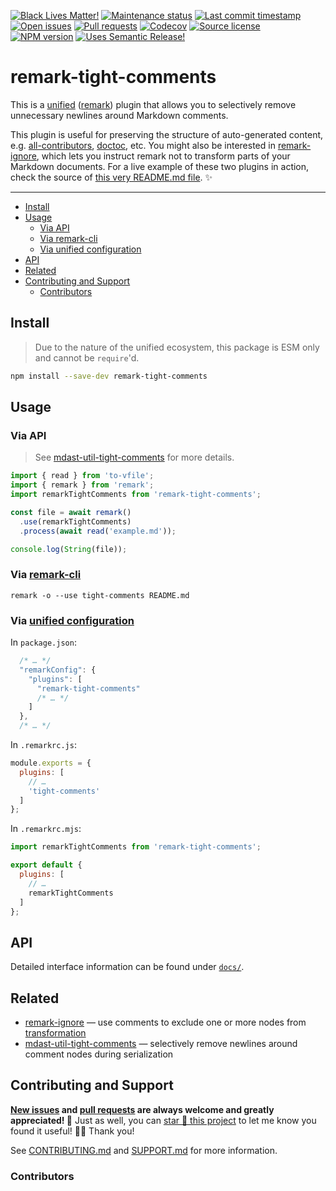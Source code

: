 <!-- prettier-ignore-start -->
<!-- badges-start -->

[![Black Lives Matter!][badge-blm]][link-blm]
[![Maintenance status][badge-maintenance]][link-repo]
[![Last commit timestamp][badge-last-commit]][link-repo]
[![Open issues][badge-issues]][link-issues]
[![Pull requests][badge-pulls]][link-pulls]
[![Codecov][badge-codecov]][link-codecov]
[![Source license][badge-license]][link-license]
[![NPM version][badge-npm]][link-npm]
[![Uses Semantic Release!][badge-semantic-release]][link-semantic-release]

<!-- badges-end -->
<!-- prettier-ignore-end -->

# remark-tight-comments

This is a [unified][23] ([remark][24]) plugin that allows you to selectively
remove unnecessary newlines around Markdown comments.

This plugin is useful for preserving the structure of auto-generated content,
e.g. [all-contributors][12], [doctoc][1], etc. You might also be interested in
[remark-ignore][26], which lets you instruct remark not to transform parts of
your Markdown documents. For a live example of these two plugins in action,
check the source of [this very README.md file][25]. ✨

---

<!-- prettier-ignore-start -->
<!-- remark-ignore-start -->
<!-- START doctoc generated TOC please keep comment here to allow auto update -->
<!-- DON'T EDIT THIS SECTION, INSTEAD RE-RUN doctoc TO UPDATE -->

- [Install](#install)
- [Usage](#usage)
  - [Via API](#via-api)
  - [Via remark-cli](#via-remark-cli)
  - [Via unified configuration](#via-unified-configuration)
- [API](#api)
- [Related](#related)
- [Contributing and Support](#contributing-and-support)
  - [Contributors](#contributors)

<!-- END doctoc generated TOC please keep comment here to allow auto update -->
<!-- remark-ignore-end -->
<!-- prettier-ignore-end -->

## Install

> Due to the nature of the unified ecosystem, this package is ESM only and
> cannot be `require`'d.

```bash
npm install --save-dev remark-tight-comments
```

## Usage

### Via API

> See [mdast-util-tight-comments][27] for more details.

```typescript
import { read } from 'to-vfile';
import { remark } from 'remark';
import remarkTightComments from 'remark-tight-comments';

const file = await remark()
  .use(remarkTightComments)
  .process(await read('example.md'));

console.log(String(file));
```

<!-- remark-ignore -->

### Via [remark-cli](https://github.com/remarkjs/remark/tree/main/packages/remark-cli)

```shell
remark -o --use tight-comments README.md
```

<!-- remark-ignore -->

### Via [unified configuration](https://github.com/unifiedjs/unified-engine/blob/main/doc/configure.md)

In `package.json`:

```javascript
  /* … */
  "remarkConfig": {
    "plugins": [
      "remark-tight-comments"
      /* … */
    ]
  },
  /* … */
```

In `.remarkrc.js`:

```javascript
module.exports = {
  plugins: [
    // …
    'tight-comments'
  ]
};
```

In `.remarkrc.mjs`:

```javascript
import remarkTightComments from 'remark-tight-comments';

export default {
  plugins: [
    // …
    remarkTightComments
  ]
};
```

## API

Detailed interface information can be found under [`docs/`][docs].

## Related

- [remark-ignore][26] — use comments to exclude one or more nodes from
  [transformation][28]
- [mdast-util-tight-comments][29] — selectively remove newlines around comment
  nodes during serialization

## Contributing and Support

**[New issues][choose-new-issue] and [pull requests][pr-compare] are always
welcome and greatly appreciated! 🤩** Just as well, you can [star 🌟 this
project][link-repo] to let me know you found it useful! ✊🏿 Thank you!

See [CONTRIBUTING.md][contributing] and [SUPPORT.md][support] for more
information.

### Contributors

<!-- TODO: all-contributors here -->

[badge-blm]: https://xunn.at/badge-blm 'Join the movement!'
[link-blm]: https://xunn.at/donate-blm
[badge-maintenance]:
  https://img.shields.io/maintenance/active/2022
  'Is this package maintained?'
[link-repo]:
  https://github.com/xunnamius/unified-utils/blob/main/packages/remark-tight-comments
[badge-last-commit]:
  https://img.shields.io/github/last-commit/xunnamius/unified-utils
  'Latest commit timestamp'
[badge-issues]:
  https://img.shields.io/github/issues/Xunnamius/unified-utils
  'Open issues'
[link-issues]: https://github.com/Xunnamius/unified-utils/issues?q=
[badge-pulls]:
  https://img.shields.io/github/issues-pr/xunnamius/unified-utils
  'Open pull requests'
[link-pulls]: https://github.com/xunnamius/unified-utils/pulls
[badge-codecov]:
  https://codecov.io/gh/Xunnamius/unified-utils/branch/main/graph/badge.svg?token=HWRIOBAAPW
  'Is this package well-tested?'
[link-codecov]: https://codecov.io/gh/Xunnamius/unified-utils
[badge-license]:
  https://img.shields.io/npm/l/remark-tight-comments
  "This package's source license"
[link-license]:
  https://github.com/Xunnamius/unified-utils/blob/main/packages/remark-tight-comments/LICENSE
[badge-npm]:
  https://api.ergodark.com/badges/npm-pkg-version/remark-tight-comments
  'Install this package using npm or yarn!'
[link-npm]: https://www.npmjs.com/package/remark-tight-comments
[badge-semantic-release]:
  https://img.shields.io/badge/%20%20%F0%9F%93%A6%F0%9F%9A%80-semantic--release-e10079.svg
  'This repo practices continuous integration and deployment!'
[link-semantic-release]: https://github.com/semantic-release/semantic-release
[docs]: docs
[choose-new-issue]: https://github.com/xunnamius/unified-utils/issues/new/choose
[pr-compare]: https://github.com/xunnamius/unified-utils/compare
[contributing]: /CONTRIBUTING.md
[support]: /.github/SUPPORT.md
[1]: https://github.com/thlorenz/doctoc
[12]: https://github.com/all-contributors/all-contributors
[23]: https://github.com/unifiedjs/unified
[24]: https://github.com/remarkjs/remark
[25]:
  https://raw.githubusercontent.com/Xunnamius/unified-utils/main/packages/remark-tight-comments/README.md
[26]: /packages/remark-ignore
[27]: /packages/mdast-util-tight-comments/README.md#usage
[28]: https://github.com/unifiedjs/unified#overview
[29]: /packages/mdast-util-tight-comments
